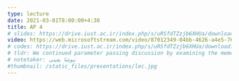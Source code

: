 ```yaml
---
type: lecture
date: 2021-03-01T8:00:00+4:30
title: AP 4
# slides: https://drive.iust.ac.ir/index.php/s/uRSfdTZzjb6XHUa/download?path=%2FSlides&files=S3.pdf
video: https://web.microsoftstream.com/video/87012349-04bb-4626-a4e5-76bbe04152ec
# codes: https://drive.iust.ac.ir/index.php/s/uRSfdTZzjb6XHUa/download?path=%2FCodes&files=S3.zip
# tldr: We continued parameter passing discussion by examining the memory in C, brief look at how the STL vector class is used and saw ref/out parameters in C# in addition to Java.
# notetaker: نیوشا یقینی
#thumbnail: /static_files/presentations/lec.jpg
---
```

